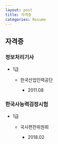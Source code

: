 ```yaml
---
layout: post
title: 자격증
categories: Resume
---
```



## 자격증

### 정보처리기사

- 1급

	- 한국산업인력공단

		- 2011.08

### 한국사능력검정시험

- 1급

	- 국사편찬위원회

		- 2018.02
